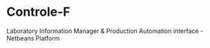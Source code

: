 # Controle-F
Laboratory Information Manager &amp; Production Automation interface - Netbeans Platform

